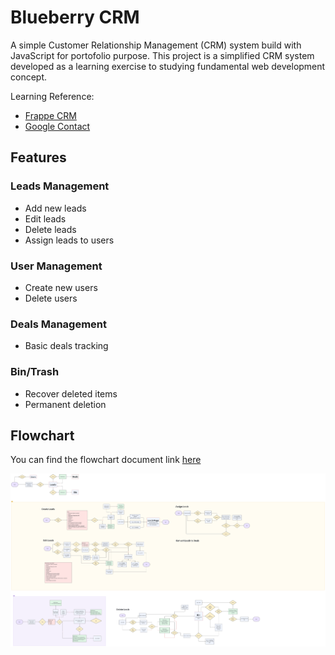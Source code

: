 # Blueberry CRM

A simple Customer Relationship Management (CRM) system build with JavaScript for portofolio purpose. This project is a simplified CRM system developed as a learning exercise to studying fundamental web development concept.

Learning Reference: 
- [Frappe CRM](https://frappe.io/crm)
- [Google Contact](https://contacts.google.com/)

## Features
### Leads Management
- Add new leads
- Edit leads
- Delete leads
- Assign leads to users

### User Management
- Create new users
- Delete users

### Deals Management
- Basic deals tracking

### Bin/Trash
- Recover deleted items
- Permanent deletion

## Flowchart
You can find the flowchart document link [here](https://k7kmlhb6m6.larksuite.com/docx/Lj5Pd2g0jo4Vb0xxbycuqCGOsCe?from=from_copylink)

![flowchart](assets/flowchart.png)


